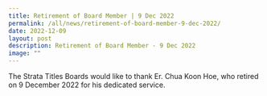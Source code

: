 ```yaml
---
title: Retirement of Board Member | 9 Dec 2022
permalink: /all/news/retirement-of-board-member-9-dec-2022/
date: 2022-12-09
layout: post
description: Retirement of Board Member - 9 Dec 2022
image: ""
---
```

The Strata Titles Boards would like to thank Er. Chua Koon Hoe, who retired on 9 December 2022 for his dedicated service.